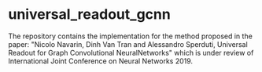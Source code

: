 # universal_readout_gcnn
The repository contains the implementation for the method proposed in the paper: "Nicolo Navarin, Dinh Van Tran and Alessandro Sperduti, Universal Readout for Graph Convolutional NeuralNetworks" which is under review of International Joint Conference on Neural Networks 2019.
